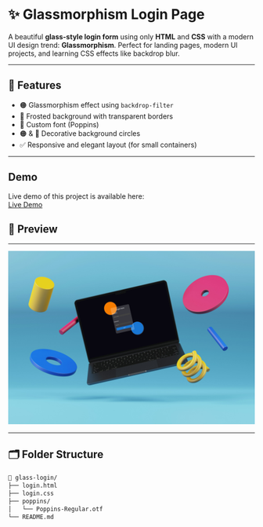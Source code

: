 # ✨ Glassmorphism Login Page

A beautiful **glass-style login form** using only **HTML** and **CSS** with a modern UI design trend: **Glassmorphism**. Perfect for landing pages, modern UI projects, and learning CSS effects like backdrop blur.

---

## 🌟 Features

- 🟠 Glassmorphism effect using `backdrop-filter`
- 🧊 Frosted background with transparent borders
- 🎨 Custom font (Poppins)
- 🟠 & 🔵 Decorative background circles
- ✅ Responsive and elegant layout (for small containers)

---
## Demo

Live demo of this project is available here:  
[Live Demo](https://6832c20cb82cb1c5a585c56b--enchanting-haupia-dc1f7c.netlify.app/)

## 📸 Preview
---
![Glass Login Preview](./images/66ptOJShZHv.png)

---

## 🗂️ Folder Structure

```plaintext
📁 glass-login/
├── login.html
├── login.css
├── poppins/
│   └── Poppins-Regular.otf
└── README.md
